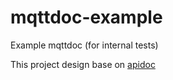 # mqttdoc-example

Example mqttdoc (for internal tests)

This project design base on [apidoc](https://github.com/apidoc/apidoc)
